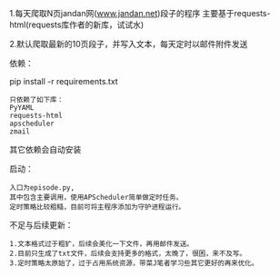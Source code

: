 1.每天爬取N页jandan网(www.jandan.net)段子的程序
  主要基于requests-html(requests库作者的新库，试试水)
  
    
2.默认爬取最新的10页段子，并写入文本，每天定时以邮件附件发送


依赖：

pip install -r requirements.txt

    只依赖了如下库：
    PyYAML
    requests-html
    apscheduler
    zmail
其它依赖会自动安装

启动：
    
    入口为episode.py,
    其中包含主要调用，使用APScheduler简单做定时任务。
    定时策略比较粗糙，目前可将主程序添加为守护进程运行。

不足与后续更新：
    
    1.文本格式过于粗犷，后续会美化一下文件，再用邮件发送。
    2.目前只生成了txt文件，后续会支持更多的格式，太晚了，很困，来不及写。
    3.定时策略太原始了，过于占用系统资源，带菜J笔者学习些其它更好的再来优化。

